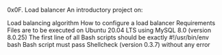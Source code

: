 0x0F. Load balancer
An introductory project on:

Load balancing algorithm
How to configure a load balancer
Requirements
Files are to be executed on Ubuntu 20.04 LTS using MySQL 8.0 (version 8.0.25)
The first line of all Bash scripts should be exactly #!/usr/bin/env bash
Bash script must pass Shellcheck (version 0.3.7) without any error
